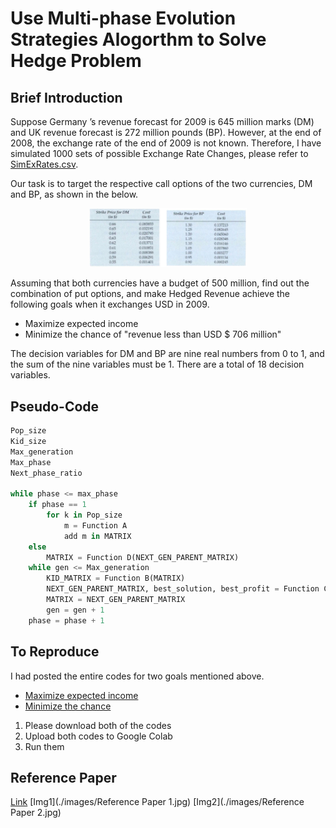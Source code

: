 # Use Multi-phase Evolution Strategies Alogorthm to Solve Hedge Problem

## Brief Introduction 
Suppose Germany ’s revenue forecast for 2009 is 645 million marks (DM) and UK revenue forecast is 272 million pounds (BP). However, at the end of 2008, the exchange rate of the end of 2009 is not known. Therefore, I have simulated 1000 sets of possible Exchange Rate Changes, please refer to [SimExRates.csv](SimExRates.csv).

Our task is to target the respective call options of the two currencies, DM and BP, as shown in the below.
<p align = "center">
    <img src="./images/call options.PNG" width="50%">
</p>

Assuming that both currencies have a budget of 500 million, find out the combination of put options, and make Hedged Revenue achieve the following goals when it exchanges USD in 2009.
* Maximize expected income
* Minimize the chance of "revenue less than USD $ 706 million"

The decision variables for DM and BP are nine real numbers from 0 to 1, and the sum of the nine variables must be 1. There are a total of 18 decision variables.

## Pseudo-Code
```python 
Pop_size
Kid_size 
Max_generation 
Max_phase 
Next_phase_ratio 

while phase <= max_phase
    if phase == 1
        for k in Pop_size 
            m = Function A
            add m in MATRIX
    else
        MATRIX = Function D(NEXT_GEN_PARENT_MATRIX)
    while gen <= Max_generation
        KID_MATRIX = Function B(MATRIX)
        NEXT_GEN_PARENT_MATRIX, best_solution, best_profit = Function C(KID_MATRIX)
        MATRIX = NEXT_GEN_PARENT_MATRIX
        gen = gen + 1 
    phase = phase + 1 
```
## To Reproduce
I had posted the entire codes for two goals mentioned above.
* [Maximize expected income](Maximize-expected-income.ipynb)
* [Minimize the chance](Minimize-the-chance.ipynb)


1. Please download both of the codes
2. Upload both codes to Google Colab
3. Run them 

## Reference Paper
[Link](https://www.sciencedirect.com/science/article/abs/pii/S0377221710003115)
[Img1](./images/Reference Paper 1.jpg)
[Img2](./images/Reference Paper 2.jpg)
